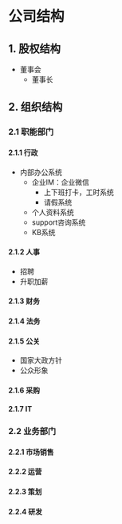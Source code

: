 
# 公司结构

## 1. 股权结构

- 董事会
  - 董事长

## 2. 组织结构

### 2.1 职能部门

#### 2.1.1 行政

- 内部办公系统
  - 企业IM：企业微信
    - 上下班打卡，工时系统
    - 请假系统
  - 个人资料系统
  - support咨询系统
  - KB系统


#### 2.1.2 人事

- 招聘
- 升职加薪


#### 2.1.3 财务

#### 2.1.4 法务

#### 2.1.5 公关

- 国家大政方针
- 公众形象


#### 2.1.6 采购

#### 2.1.7 IT

### 2.2 业务部门

#### 2.2.1 市场销售

#### 2.2.2 运营

#### 2.2.3 策划

#### 2.2.4 研发
